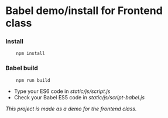 # Babel demo/install for Frontend class

### Install

```
    npm install
```
### Babel build
```
    npm run build
```

* Type your ES6 code in *static/js/script.js*
* Check your Babel ES5 code in *static/js/script-babel.js*

*This project is made as a demo for the frontend class.*
